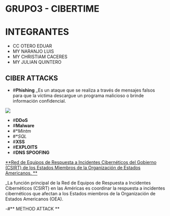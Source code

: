 # GRUPO3 - CIBERTIME
# INTEGRANTES

- CC OTERO EDUAR
- MY NARANJO LUIS
- MY CHRISTIAM CACERES
- MY JULIAN QUINTERO

## CIBER ATTACKS

- #**Phishing**
_Es un ataque que se realiza a través de mensajes falsos para que la víctima descargue un programa malicioso o brinde información confidencial.

![](https://media.istockphoto.com/id/1470607326/es/foto/concepto-de-alerta-de-cebo-de-phishing-en-la-pantalla-de-un-tel%C3%A9fono-inteligente.jpg?s=612x612&w=0&k=20&c=AQM_-7ond_9IEIW8FI4RrREAAu17EM5mJumPluEsu7k=)

- #**DDoS**
- #**Malware**
- #**Mintm*
- #**SQL*
- #**XSS**
- #**EXPLOITS**
- #**DNS SPOOFING**
  
[**Red de Equipos de Respuesta a Incidentes Cibernéticos del Gobierno (CSIRT) de los Estados Miembros de la Organización de Estados Americanos. **](https://csirtamericas.org/en)

_La función principal de la Red de Equipos de Respuesta a Incidentes Cibernéticos (CSIRT) en las Américas es coordinar la respuesta a incidentes cibernéticos que afectan a los Estados miembros de la Organización de Estados Americanos (OEA).

-#** METHOD ATTACK **
